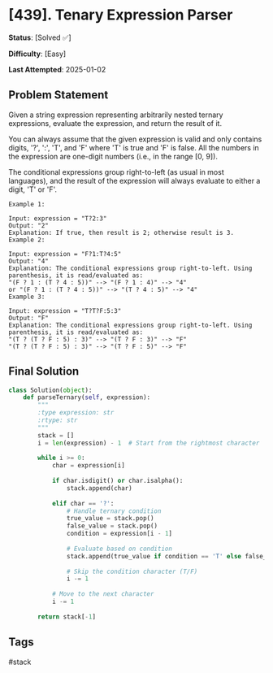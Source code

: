 # [439]. Tenary Expression Parser

**Status**: [Solved ✅]

**Difficulty**: [Easy]

**Last Attempted**: 2025-01-02

## Problem Statement

Given a string expression representing arbitrarily nested ternary expressions, evaluate the expression, and return the result of it.

You can always assume that the given expression is valid and only contains digits, '?', ':', 'T', and 'F' where 'T' is true and 'F' is false. All the numbers in the expression are one-digit numbers (i.e., in the range [0, 9]).

The conditional expressions group right-to-left (as usual in most languages), and the result of the expression will always evaluate to either a digit, 'T' or 'F'.

```
Example 1:

Input: expression = "T?2:3"
Output: "2"
Explanation: If true, then result is 2; otherwise result is 3.
Example 2:

Input: expression = "F?1:T?4:5"
Output: "4"
Explanation: The conditional expressions group right-to-left. Using parenthesis, it is read/evaluated as:
"(F ? 1 : (T ? 4 : 5))" --> "(F ? 1 : 4)" --> "4"
or "(F ? 1 : (T ? 4 : 5))" --> "(T ? 4 : 5)" --> "4"
Example 3:

Input: expression = "T?T?F:5:3"
Output: "F"
Explanation: The conditional expressions group right-to-left. Using parenthesis, it is read/evaluated as:
"(T ? (T ? F : 5) : 3)" --> "(T ? F : 3)" --> "F"
"(T ? (T ? F : 5) : 3)" --> "(T ? F : 5)" --> "F"
```



## Final Solution

```python
class Solution(object):
    def parseTernary(self, expression):
        """
        :type expression: str
        :rtype: str
        """
        stack = []
        i = len(expression) - 1  # Start from the rightmost character
        
        while i >= 0:
            char = expression[i]
            
            if char.isdigit() or char.isalpha():
                stack.append(char)
            
            elif char == '?':
                # Handle ternary condition
                true_value = stack.pop()
                false_value = stack.pop()
                condition = expression[i - 1]
                
                # Evaluate based on condition
                stack.append(true_value if condition == 'T' else false_value)
                
                # Skip the condition character (T/F)
                i -= 1
            
            # Move to the next character
            i -= 1
        
        return stack[-1]
```

## Tags
#stack